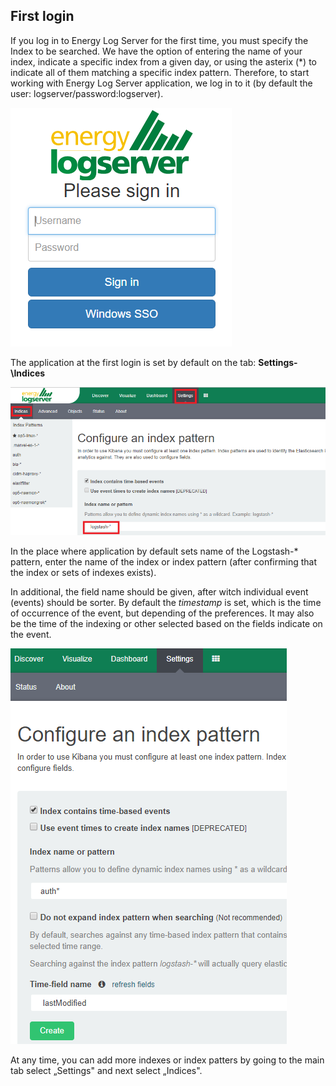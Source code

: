 First login
-----------

If you log in to Energy Log Server for the first time, you must
specify the Index to be searched. We have the option of entering the
name of your index, indicate a specific index from a given day, or
using the asterix (\*) to indicate all of them matching a specific
index pattern. Therefore, to start working with Energy Log Server
application, we log in to it (by default the user:
logserver/password:logserver).

![](/media/media/image3.png)

The application at the first login is set by default on the tab:
**Settings-\Indices**

![](/media/media/image4_js.png)

In the place where application by default sets name of the Logstash-\*
pattern, enter the name of the index or index pattern (after
confirming that the index or sets of indexes exists).

In additional, the field name should be given, after witch individual
event (events) should be sorter. By default the *timestamp* is set,
which is the time of occurrence of the event, but depending of the
preferences. It may also be the time of the indexing or other selected
based on the fields indicate on the event.

![](/media/media/image5_js.png)

At any time, you can add more indexes or index patters by going to the
main tab select „Settings" and next select „Indices".
